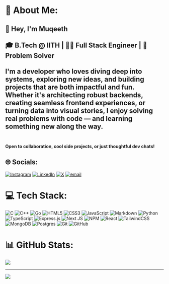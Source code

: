 # 💫 About Me:
## 👋 Hey, I'm Muqeeth<br><br>🎓 B.Tech @ IITH | 🧑‍💻 Full Stack Engineer | 🧠 Problem Solver<br><br>I'm a developer who loves diving deep into systems, exploring new ideas, and building projects that are both impactful and fun. Whether it's architecting robust backends, creating seamless frontend experiences, or turning data into visual stories, I enjoy solving real problems with code — and learning something new along the way.<br><br>

**Open to collaboration, cool side projects, or just thoughtful dev chats!**<br>

## 🌐 Socials:
[![Instagram](https://img.shields.io/badge/Instagram-%23E4405F.svg?logo=Instagram&logoColor=white)](https://instagram.com/muqeeth26832) [![LinkedIn](https://img.shields.io/badge/LinkedIn-%230077B5.svg?logo=linkedin&logoColor=white)](https://www.linkedin.com/in/mohammed-abdul-muqeeth-261264281/) [![X](https://img.shields.io/badge/X-black.svg?logo=X&logoColor=white)](https://x.com/muqeeth26832) [![email](https://img.shields.io/badge/Email-D14836?logo=gmail&logoColor=white)](mailto:mdabdulmuqeeth26832@gmail.com)

# 💻 Tech Stack:
![C](https://img.shields.io/badge/c-%2300599C.svg?style=for-the-badge&logo=c&logoColor=white) ![C++](https://img.shields.io/badge/c++-%2300599C.svg?style=for-the-badge&logo=c%2B%2B&logoColor=white) ![Go](https://img.shields.io/badge/go-%2300ADD8.svg?style=for-the-badge&logo=go&logoColor=white) ![HTML5](https://img.shields.io/badge/html5-%23E34F26.svg?style=for-the-badge&logo=html5&logoColor=white) ![CSS3](https://img.shields.io/badge/css3-%231572B6.svg?style=for-the-badge&logo=css3&logoColor=white) ![JavaScript](https://img.shields.io/badge/javascript-%23323330.svg?style=for-the-badge&logo=javascript&logoColor=%23F7DF1E) ![Markdown](https://img.shields.io/badge/markdown-%23000000.svg?style=for-the-badge&logo=markdown&logoColor=white) ![Python](https://img.shields.io/badge/python-3670A0?style=for-the-badge&logo=python&logoColor=ffdd54) ![TypeScript](https://img.shields.io/badge/typescript-%23007ACC.svg?style=for-the-badge&logo=typescript&logoColor=white) ![Express.js](https://img.shields.io/badge/express.js-%23404d59.svg?style=for-the-badge&logo=express&logoColor=%2361DAFB) ![Next JS](https://img.shields.io/badge/Next-black?style=for-the-badge&logo=next.js&logoColor=white) ![NPM](https://img.shields.io/badge/NPM-%23CB3837.svg?style=for-the-badge&logo=npm&logoColor=white) ![React](https://img.shields.io/badge/react-%2320232a.svg?style=for-the-badge&logo=react&logoColor=%2361DAFB) ![TailwindCSS](https://img.shields.io/badge/tailwindcss-%2338B2AC.svg?style=for-the-badge&logo=tailwind-css&logoColor=white) ![MongoDB](https://img.shields.io/badge/MongoDB-%234ea94b.svg?style=for-the-badge&logo=mongodb&logoColor=white) ![Postgres](https://img.shields.io/badge/postgres-%23316192.svg?style=for-the-badge&logo=postgresql&logoColor=white) ![Git](https://img.shields.io/badge/git-%23F05033.svg?style=for-the-badge&logo=git&logoColor=white) ![GitHub](https://img.shields.io/badge/github-%23121011.svg?style=for-the-badge&logo=github&logoColor=white)
# 📊 GitHub Stats:
![](https://github-readme-stats.vercel.app/api?username=muqeeth26832&theme=dark&hide_border=false&include_all_commits=false&count_private=false)<br/>
<!-- ![](https://nirzak-streak-stats.vercel.app/?user=muqeeth26832&theme=dark&hide_border=false)<br/> -->
<!-- ![](https://github-readme-stats.vercel.app/api/top-langs/?username=muqeeth26832&theme=dark&hide_border=false&include_all_commits=false&count_private=false&layout=compact) -->

<!-- ## 🏆 GitHub Trophies
![](https://github-profile-trophy.vercel.app/?username=muqeeth26832&theme=radical&no-frame=false&no-bg=true&margin-w=4) -->

<!-- ### 🔝 Top Contributed Repo
![](https://github-contributor-stats.vercel.app/api?username=muqeeth26832&limit=5&theme=dark&combine_all_yearly_contributions=true)
 -->
---
[![](https://visitcount.itsvg.in/api?id=muqeeth26832&icon=0&color=0)](https://visitcount.itsvg.in)

<!-- Proudly created with GPRM ( https://gprm.itsvg.in ) -->
